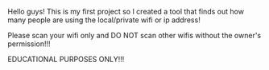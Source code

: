 Hello guys!
This is my first project so I created a tool that finds out how many people are using the local/private wifi or ip address!

Please scan your wifi only and DO NOT scan other wifis without the owner's permission!!!

EDUCATIONAL PURPOSES ONLY!!!
